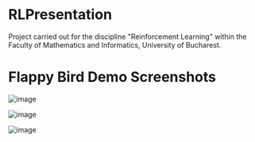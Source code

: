 # RLPresentation

Project carried out for the discipline "Reinforcement Learning" within the Faculty of Mathematics and Informatics, University of Bucharest.


# Flappy Bird Demo Screenshots

![image](https://user-images.githubusercontent.com/75803999/219298922-aad62215-7497-4033-8ac1-cb33369abc14.png)

![image](https://user-images.githubusercontent.com/75803999/219298971-c750e261-d96b-4e4a-b6cd-bff2afa15d8a.png)

![image](https://user-images.githubusercontent.com/75803999/219298516-b3eb31b3-79ca-4112-b5f4-6a8684ac1373.png)

